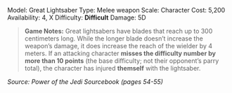 Model: Great Lightsaber
Type: Melee weapon
Scale: Character
Cost: 5,200
Availability: 4, X
Difficulty: **Difficult**
Damage: 5D

> **Game Notes:** 
> Great lightsabers have blades that reach up to 300 centimeters long. While the longer blade doesn’t increase the weapon’s damage, it does increase the reach of the wielder by 4 meters. If an attacking character **misses the difficulty number by more than 10 points** (the base difficulty; not their opponent’s parry total), the character has injured **themself** with the lightsaber.

*Source: Power of the Jedi Sourcebook (pages 54-55)*